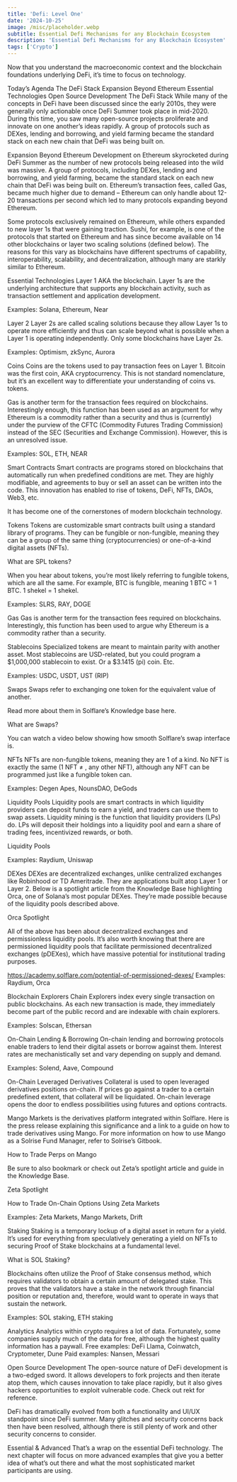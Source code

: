 ```yaml
---
title: 'Defi: Level One'
date: '2024-10-25'
image: /misc/placeholder.webp
subtitle: Essential Defi Mechanisms for any Blockchain Ecosystem
description: 'Essential Defi Mechanisms for any Blockchain Ecosystem'
tags: ['Crypto']
---
```


<style jsx>{`
  .prose a {
    text-decoration: underline;
    color: var(--color-accent);
  }
  .prose ol {
    list-style-type: decimal;
    margin-left: 2em; /* Adjust as needed for indentation */
    padding-left: 0.5em; /* Add padding if needed */
  }
  .prose ol li {
    margin-bottom: 0.5em;
    color: var(--color-text-primary);
    line-height: 1.5; /* Adjust line height for better readability */
  }
`}</style>

<div class="tldr-section">

</div>

Now that you understand the macroeconomic context and the blockchain foundations underlying DeFi, it’s time to focus on technology.

Today’s Agenda
The DeFi Stack
Expansion Beyond Ethereum
Essential Technologies
Open Source Development
The DeFi Stack
While many of the concepts in DeFi have been discussed since the early 2010s, they were generally only actionable once DeFi Summer took place in mid-2020. During this time, you saw many open-source projects proliferate and innovate on one another’s ideas rapidly. A group of protocols such as DEXes, lending and borrowing, and yield farming became the standard stack on each new chain that DeFi was being built on.

Expansion Beyond Ethereum
Development on Ethereum skyrocketed during DeFi Summer as the number of new protocols being released into the wild was massive. A group of protocols, including DEXes, lending and borrowing, and yield farming, became the standard stack on each new chain that DeFi was being built on. Ethereum’s transaction fees, called Gas, became much higher due to demand – Ethereum can only handle about 12-20 transactions per second which led to many protocols expanding beyond Ethereum.

Some protocols exclusively remained on Ethereum, while others expanded to new layer 1s that were gaining traction. Sushi, for example, is one of the protocols that started on Ethereum and has since become available on 14 other blockchains or layer two scaling solutions (defined below). The reasons for this vary as blockchains have different spectrums of capability, interoperability, scalability, and decentralization, although many are starkly similar to Ethereum.

Essential Technologies
Layer 1
AKA the blockchain. Layer 1s are the underlying architecture that supports any blockchain activity, such as transaction settlement and application development.

Examples: Solana, Ethereum, Near

Layer 2
Layer 2s are called scaling solutions because they allow Layer 1s to operate more efficiently and thus can scale beyond what is possible when a Layer 1 is operating independently. Only some blockchains have Layer 2s.

Examples: Optimism, zkSync, Aurora

Coins
Coins are the tokens used to pay transaction fees on Layer 1. Bitcoin was the first coin, AKA cryptocurrency. This is not standard nomenclature, but it’s an excellent way to differentiate your understanding of coins vs. tokens.

Gas is another term for the transaction fees required on blockchains. Interestingly enough, this function has been used as an argument for why Ethereum is a commodity rather than a security and thus is (currently) under the purview of the CFTC (Commodity Futures Trading Commission) instead of the SEC (Securities and Exchange Commission). However, this is an unresolved issue.

Examples: SOL, ETH, NEAR

Smart Contracts
Smart contracts are programs stored on blockchains that automatically run when predefined conditions are met. They are highly modifiable, and agreements to buy or sell an asset can be written into the code. This innovation has enabled to rise of tokens, DeFi, NFTs, DAOs, Web3, etc.

It has become one of the cornerstones of modern blockchain technology.

Tokens
Tokens are customizable smart contracts built using a standard library of programs. They can be fungible or non-fungible, meaning they can be a group of the same thing (cryptocurrencies) or one-of-a-kind digital assets (NFTs).

What are SPL tokens?

When you hear about tokens, you’re most likely referring to fungible tokens, which are all the same. For example, BTC is fungible, meaning 1 BTC = 1 BTC. 1 shekel = 1 shekel.

Examples: SLRS, RAY, DOGE

Gas
Gas is another term for the transaction fees required on blockchains. Interestingly, this function has been used to argue why Ethereum is a commodity rather than a security.

Stablecoins
Specialized tokens are meant to maintain parity with another asset. Most stablecoins are USD-related, but you could program a $1,000,000 stablecoin to exist. Or a $3.1415 (pi) coin. Etc.

Examples: USDC, USDT, UST (RIP)

Swaps
Swaps refer to exchanging one token for the equivalent value of another.

Read more about them in Solflare’s Knowledge base here.

What are Swaps?

You can watch a video below showing how smooth Solflare’s swap interface is.

NFTs
NFTs are non-fungible tokens, meaning they are 1 of a kind. No NFT is exactly the same (1 NFT ≠ , any other NFT), although any NFT can be programmed just like a fungible token can.

Examples: Degen Apes, NounsDAO, DeGods

Liquidity Pools
Liquidity pools are smart contracts in which liquidity providers can deposit funds to earn a yield, and traders can use them to swap assets. Liquidity mining is the function that liquidity providers (LPs) do. LPs will deposit their holdings into a liquidity pool and earn a share of trading fees, incentivized rewards, or both.

Liquidity Pools

Examples: Raydium, Uniswap

DEXes
DEXes are decentralized exchanges, unlike centralized exchanges like Robinhood or TD Ameritrade. They are applications built atop Layer 1 or Layer 2. Below is a spotlight article from the Knowledge Base highlighting Orca, one of Solana’s most popular DEXes. They’re made possible because of the liquidity pools described above.

Orca Spotlight

All of the above has been about decentralized exchanges and permissionless liquidity pools. It’s also worth knowing that there are permissioned liquidity pools that facilitate permissioned decentralized exchanges (pDEXes), which have massive potential for institutional trading purposes.

https://academy.solflare.com/potential-of-permissioned-dexes/
Examples: Raydium, Orca

Blockchain Explorers
Chain Explorers index every single transaction on public blockchains. As each new transaction is made, they immediately become part of the public record and are indexable with chain explorers.

Examples: Solscan, Ethersan

On-Chain Lending & Borrowing
On-chain lending and borrowing protocols enable traders to lend their digital assets or borrow against them. Interest rates are mechanistically set and vary depending on supply and demand.

Examples: Solend, Aave, Compound

On-Chain Leveraged Derivatives
Collateral is used to open leveraged derivatives positions on-chain. If prices go against a trader to a certain predefined extent, that collateral will be liquidated. On-chain leverage opens the door to endless possibilities using futures and options contracts.

Mango Markets is the derivatives platform integrated within Solflare. Here is the press release explaining this significance and a link to a guide on how to trade derivatives using Mango. For more information on how to use Mango as a Solrise Fund Manager, refer to Solrise’s Gitbook.

How to Trade Perps on Mango

Be sure to also bookmark or check out Zeta’s spotlight article and guide in the Knowledge Base.

Zeta Spotlight

How to Trade On-Chain Options Using Zeta Markets

Examples: Zeta Markets, Mango Markets, Drift

Staking
Staking is a temporary lockup of a digital asset in return for a yield. It’s used for everything from speculatively generating a yield on NFTs to securing Proof of Stake blockchains at a fundamental level.

What is SOL Staking?

Blockchains often utilize the Proof of Stake consensus method, which requires validators to obtain a certain amount of delegated stake. This proves that the validators have a stake in the network through financial position or reputation and, therefore, would want to operate in ways that sustain the network.

Examples: SOL staking, ETH staking

Analytics
Analytics within crypto requires a lot of data. Fortunately, some companies supply much of the data for free, although the highest quality information has a paywall.
Free examples: DeFi Llama, Coinwatch, Cryptometer, Dune
Paid examples: Nansen, Messari

Open Source Development
The open-source nature of DeFi development is a two-edged sword. It allows developers to fork projects and then iterate atop them, which causes innovation to take place rapidly, but it also gives hackers opportunities to exploit vulnerable code. Check out rekt for reference.

DeFi has dramatically evolved from both a functionality and UI/UX standpoint since DeFi summer. Many glitches and security concerns back then have been resolved, although there is still plenty of work and other security concerns to consider.

Essential & Advanced
That’s a wrap on the essential DeFi technology. The next chapter will focus on more advanced examples that give you a better idea of what’s out there and what the most sophisticated market participants are using.
